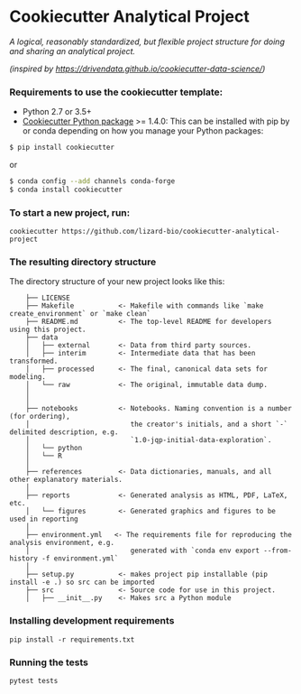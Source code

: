 # Cookiecutter Analytical Project

_A logical, reasonably standardized, but flexible project structure for doing and sharing an analytical project._

_(inspired by https://drivendata.github.io/cookiecutter-data-science/)_

### Requirements to use the cookiecutter template:

 - Python 2.7 or 3.5+
 - [Cookiecutter Python package](http://cookiecutter.readthedocs.org/en/latest/installation.html) >= 1.4.0: This can be installed with pip by or conda depending on how you manage your Python packages:

``` bash
$ pip install cookiecutter
```

or

``` bash
$ conda config --add channels conda-forge
$ conda install cookiecutter
```


### To start a new project, run:

    cookiecutter https://github.com/lizard-bio/cookiecutter-analytical-project


### The resulting directory structure

The directory structure of your new project looks like this:

```
    ├── LICENSE
    ├── Makefile           <- Makefile with commands like `make create_environment` or `make clean`
    ├── README.md          <- The top-level README for developers using this project.
    ├── data
    │   ├── external       <- Data from third party sources.
    │   ├── interim        <- Intermediate data that has been transformed.
    │   ├── processed      <- The final, canonical data sets for modeling.
    │   └── raw            <- The original, immutable data dump.
    │
    │
    ├── notebooks          <- Notebooks. Naming convention is a number (for ordering),
    │                         the creator's initials, and a short `-` delimited description, e.g.
    │                         `1.0-jqp-initial-data-exploration`.
    │   └── python
    │   └── R
    │
    ├── references         <- Data dictionaries, manuals, and all other explanatory materials.
    │
    ├── reports            <- Generated analysis as HTML, PDF, LaTeX, etc.
    │   └── figures        <- Generated graphics and figures to be used in reporting
    │
    ├── environment.yml   <- The requirements file for reproducing the analysis environment, e.g.
    │                         generated with `conda env export --from-history -f environment.yml`
    │
    ├── setup.py           <- makes project pip installable (pip install -e .) so src can be imported
    ├── src                <- Source code for use in this project.
    │   ├── __init__.py    <- Makes src a Python module
```

### Installing development requirements

    pip install -r requirements.txt

### Running the tests

    pytest tests

